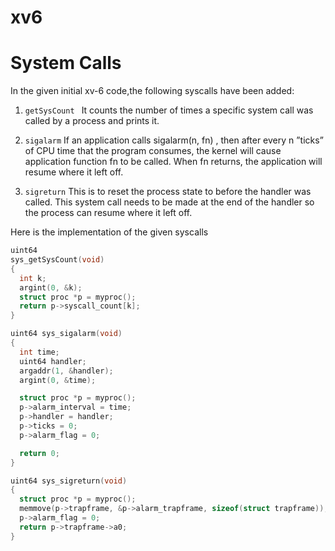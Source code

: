 # xv6

# System Calls

In the given initial xv-6 code,the following syscalls have been added:

1. `getSysCount `
   It counts the number of times a specific system call was called by a process and prints it.

2. `sigalarm`
   If an application calls sigalarm(n, fn) , then after every n ”ticks” of CPU time that the program consumes, the kernel will cause application function fn to be called. When fn returns, the application will resume where it left off.

3. `sigreturn`
   This is to reset the process state to before the handler was called. This system call needs to be made at the end of the handler so the process can resume where it left off.

Here is the implementation of the given syscalls

```c
uint64
sys_getSysCount(void)
{
  int k;
  argint(0, &k);
  struct proc *p = myproc();
  return p->syscall_count[k];
}
```

```c
uint64 sys_sigalarm(void)
{
  int time;
  uint64 handler;
  argaddr(1, &handler);
  argint(0, &time);

  struct proc *p = myproc();
  p->alarm_interval = time;
  p->handler = handler;
  p->ticks = 0;
  p->alarm_flag = 0;

  return 0;
}
```

```c
uint64 sys_sigreturn(void)
{
  struct proc *p = myproc();
  memmove(p->trapframe, &p->alarm_trapframe, sizeof(struct trapframe));
  p->alarm_flag = 0;
  return p->trapframe->a0;
}
```

